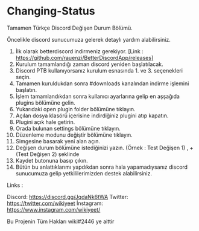 # Changing-Status

Tamamen Türkçe Discord Değişen Durum Bölümü.


Öncelikle discord sunucumuza gelerek detaylı yardım alabilirsiniz.

1. İlk olarak betterdiscord indirmeniz gerekiyor. [Link : https://github.com/rauenzi/BetterDiscordApp/releases]
2. Kurulum tamamlandığı zaman discord yeniden başlatılacak.
3. Discord PTB kullanıyorsanız kurulum esnasında 1. ve 3. seçenekleri seçin.
4. Tamamen kuruldukdan sonra #downloads kanalından indirme işlemini başlatın.
5. İşlem tamamlandıkdan sonra kullanıcı ayarlarına gelip en aşşağıda plugins bölümüne gelin.
6. Yukarıdaki open plugin folder bölümüne tıklayın.
7. Açılan dosya klasörü içerisine indirdiğiniz plugini atıp kapatın.
8. Plugini açık hale getirin.
9. Orada bulunan settings bölümüne tıklayın.
10. Düzenleme modunu değiştir bölümüne tıklayın.
11. Simgesine basarak yeni alan açın.
12. Değişen durum bölümüne istediğinizi yazın. (Örnek : Test Değişen 1) , + (Test Değişen 2) şeklinde
13. Kaydet butonuna basıp çıkın.
14. Bütün bu anlattıklarımı yapdıkdan sonra hala yapamadıysanız discord sunucumuza gelip yetkililerimizden destek alabilirsiniz.


Links : 

Discord: https://discord.gg/JqdaNk6tWA
Twitter: https://twitter.com/wikiyeet
İnstagram: https://www.instagram.com/wikiyeet/







Bu Projenin Tüm Hakları wiki#2446 ye aittir
